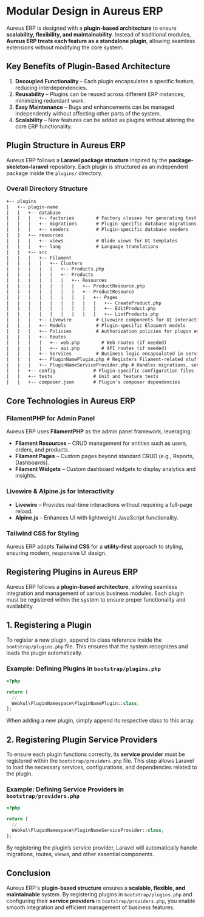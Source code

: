 # **Modular Design in Aureus ERP**

Aureus ERP is designed with a **plugin-based architecture** to ensure **scalability, flexibility, and maintainability**. Instead of traditional modules, **Aureus ERP treats each feature as a standalone plugin**, allowing seamless extensions without modifying the core system.

## **Key Benefits of Plugin-Based Architecture**

1. **Decoupled Functionality** – Each plugin encapsulates a specific feature, reducing interdependencies.
2. **Reusability** – Plugins can be reused across different ERP instances, minimizing redundant work.
3. **Easy Maintenance** – Bugs and enhancements can be managed independently without affecting other parts of the system.
4. **Scalability** – New features can be added as plugins without altering the core ERP functionality.

## **Plugin Structure in Aureus ERP**

Aureus ERP follows a **Laravel package structure** inspired by the **package-skeleton-laravel** repository. Each plugin is structured as an independent package inside the `plugins/` directory.

### **Overall Directory Structure**

```txt
+-- plugins
|   +-- plugin-name
|   |   +-- database
|   |   |   +-- factories        # Factory classes for generating test data
|   |   |   +-- migrations       # Plugin-specific database migrations
|   |   |   +-- seeders          # Plugin-specific database seeders
|   |   +-- resources
|   |   |   +-- views            # Blade views for UI templates
|   |   |   +-- lang             # Language translations
|   |   +-- src
|   |   |   +-- Filament
|   |   |   |   +-- Clusters
|   |   |   |   |   +-- Products.php
|   |   |   |   |   +-- Products
|   |   |   |   |   |   +-- Resources
|   |   |   |   |   |   |   +-- ProductResource.php
|   |   |   |   |   |   |   +-- ProductResource
|   |   |   |   |   |   |   |   +-- Pages
|   |   |   |   |   |   |   |   |   +-- CreateProduct.php
|   |   |   |   |   |   |   |   |   +-- EditProduct.php
|   |   |   |   |   |   |   |   |   +-- ListProducts.php
|   |   |   +-- Livewire         # Livewire components for UI interactivity
|   |   |   +-- Models           # Plugin-specific Eloquent models
|   |   |   +-- Policies         # Authorization policies for plugin entities
|   |   |   +-- Routes
|   |   |   |   +-- web.php        # Web routes (if needed)
|   |   |   |   +-- api.php        # API routes (if needed)
|   |   |   +-- Services         # Business logic encapsulated in service classes
|   |   |   +-- PluginNamePlugin.php # Registers Filament-related stuff
|   |   |   +-- PluginNameServiceProvider.php # Handles migrations, settings, install & uninstall
|   |   +-- config              # Plugin-specific configuration files
|   |   +-- tests               # Unit and feature tests
|   |   +-- composer.json       # Plugin's composer dependencies
```

## **Core Technologies in Aureus ERP**

### **FilamentPHP for Admin Panel**

Aureus ERP uses **FilamentPHP** as the admin panel framework, leveraging:

- **Filament Resources** – CRUD management for entities such as users, orders, and products.
- **Filament Pages** – Custom pages beyond standard CRUD (e.g., Reports, Dashboards).
- **Filament Widgets** – Custom dashboard widgets to display analytics and insights.

### **Livewire & Alpine.js for Interactivity**

- **Livewire** – Provides real-time interactions without requiring a full-page reload.
- **Alpine.js** – Enhances UI with lightweight JavaScript functionality.

### **Tailwind CSS for Styling**

Aureus ERP adopts **Tailwind CSS** for a **utility-first** approach to styling, ensuring modern, responsive UI design.

## **Registering Plugins in Aureus ERP**

Aureus ERP follows a **plugin-based architecture**, allowing seamless integration and management of various business modules. Each plugin must be registered within the system to ensure proper functionality and availability.

## **1. Registering a Plugin**

To register a new plugin, append its class reference inside the `bootstrap/plugins.php` file. This ensures that the system recognizes and loads the plugin automatically.

### **Example: Defining Plugins in `bootstrap/plugins.php`**

```php
<?php

return [
  //
  Webkul\PluginNamespace\PluginNamePlugin::class,
];
```

When adding a new plugin, simply append its respective class to this array.

## **2. Registering Plugin Service Providers**

To ensure each plugin functions correctly, its **service provider** must be registered within the `bootstrap/providers.php` file. This step allows Laravel to load the necessary services, configurations, and dependencies related to the plugin.

### **Example: Defining Service Providers in `bootstrap/providers.php`**

```php
<?php

return [
  //
  Webkul\PluginNamespace\PluginNameServiceProvider::class,
];
```

By registering the plugin’s service provider, Laravel will automatically handle migrations, routes, views, and other essential components.

## **Conclusion**

Aureus ERP's **plugin-based structure** ensures a **scalable, flexible, and maintainable** system. By registering plugins in `bootstrap/plugins.php` and configuring their **service providers** in `bootstrap/providers.php`, you enable smooth integration and efficient management of business features.
